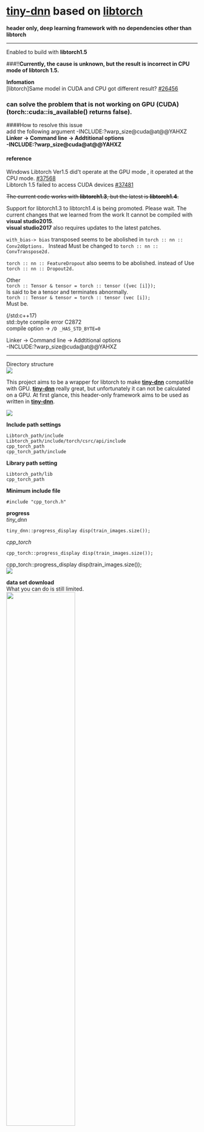 # [**tiny-dnn**](https://github.com/tiny-dnn/tiny-dnn) based on  [libtorch](https://pytorch.org/get-started/locally/) 

**header only, deep learning framework with no dependencies other than libtorch**  

---
Enabled to build with **libtorch1.5**  

###!!**Currently, the cause is unknown, but the result is incorrect in CPU mode of libtorch 1.5.**  

**Infomation**  
[libtorch]Same model in CUDA and CPU got different result? [#26456](https://github.com/pytorch/pytorch/issues/26456)  


### **can solve the problem that is not working on GPU (CUDA) (torch::cuda::is_available() returns false).**  

####How to resolve this issue  
add the following argument -INCLUDE:?warp_size@cuda@at@@YAHXZ  
**Linker -> Command line -> Addtitional options  
-INCLUDE:?warp_size@cuda@at@@YAHXZ**  

#### reference  
Windows Libtorch Ver1.5 did't operate at the GPU mode , it operated at the CPU mode. [#37568](https://github.com/pytorch/pytorch/issues/37568)  
Libtorch 1.5 failed to access CUDA devices [#37481](https://github.com/pytorch/pytorch/issues/37481)  

~~The current code works with **libtorch1.3**, but the latest is **libtorch1.4**.~~

Support for libtorch1.3 to libtorch1.4 is being promoted. Please wait.
The current changes that we learned from the work It cannot be compiled with **visual studio2015**.  
**visual studio2017** also requires updates to the latest patches.

``with_bias-> bias``
transposed seems to be abolished in 
``torch :: nn :: Conv2dOptions. ``
Instead Must be changed to 
``torch :: nn :: ConvTranspose2d.``  

``torch :: nn :: FeatureDropout``
also seems to be abolished. instead of Use 
``torch :: nn :: Dropout2d.``  

Other  
``torch :: Tensor & tensor = torch :: tensor ({vec [i]});``  
Is said to be a tensor and terminates abnormally.  
``torch :: Tensor & tensor = torch :: tensor (vec [i]);``  
Must be.  

 (/std:c++17)  
std::byte compile error C2872  
compile option -> ``/D _HAS_STD_BYTE=0``  

Linker -> Command line -> Addtitional options  
-INCLUDE:?warp_size@cuda@at@@YAHXZ  
* * *
Directory structure  
<img src="./images/image00.png"/>  

This project aims to be a wrapper for libtorch to make [**tiny-dnn**](https://github.com/tiny-dnn/tiny-dnn) compatible with GPU.
[**tiny-dnn**](https://github.com/tiny-dnn/tiny-dnn) really great, but unfortunately it can not be calculated on a GPU.
At first glance, this header-only framework aims to be used as written in [**tiny-dnn**](https://github.com/tiny-dnn/tiny-dnn).

<img src="./images/image02.png"/>  


**Include path settings**  
```
Libtorch_path/include
Libtorch_path/include/torch/csrc/api/include
cpp_torch_path
cpp_torch_path/include
```
**Library path setting**  
```
Libtorch_path/lib
cpp_torch_path
```

**Minimum include file**  
```
#include "cpp_torch.h"
```
**progress**  
*tiny_dnn*  
```
tiny_dnn::progress_display disp(train_images.size());
```
  
*cpp_torch*
```
cpp_torch::progress_display disp(train_images.size());
```

cpp_torch::progress_display disp(train_images.size());  
<img src="./images/colored_progress.png"/>  

**data set download**  
What you can do is still limited.  
<img src="./images/url_file_download.png" width=60%>

# config.h  
|options|description|default||
|-----|-----|----|----|
|USE_WINDOWS||ON||
|USE_COLOR_CONSOLE||ON||
|USE_ZLIB||ON||
|USE_IMAGE_UTIL||ON||
|USE_OPENCV_UTIL|[OpenCV](https://opencv.org/releases/) >= 2.3|OFF|ex. C:\dev\opencv-3.4.0|

## example
MNIS  
CIFAR10  
[DCGAN](./cpp_torch/example/DCGAN/readme.md)  

## Latest topic  
Do you have a favorite cute person?  
<img src="./images/image_array4.png" width=50%>  
This app was created with C # for GUI and C ++ only for core processing. Python is not required.  
<img src="./images/dcgan_app2.png" width=50%>  
##### This application is in `cpp_torch/example/app/dcgan_Application`  

## [previous topic](./previous.md)

## Requirements  
visual studio ~~2015~~,**2017,2019**  

[libtorch](https://pytorch.org/get-started1locally/)
**Please adapt the version of cuda to your environment**  


## tiny-dnn
[BSD 3-Clause License Copyright (c) 2013, Taiga Nomi](https://github.com/tiny-dnn/tiny-dnn)  

*tiny_dnn* was good, but unfortunately development has clearly stopped. Therefore, we created cpp_torch that can be used instead.  

> ```
> If you are building in C++,
> Even if Python or pytorch (libtorch) is changed Should work.  
> 
> Will the Python app function correctly next month?  
> Is there a guarantee that customers will not update python, etc.?
> ```
